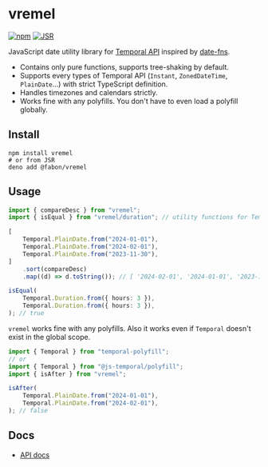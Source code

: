 # vremel

[![npm](https://img.shields.io/npm/v/vremel)](https://www.npmjs.com/package/vremel) [![JSR](https://jsr.io/badges/@fabon/vremel)](https://jsr.io/@fabon/vremel)

JavaScript date utility library for [Temporal API](https://tc39.es/proposal-temporal/docs/) inspired by [date-fns](https://date-fns.org/).

- Contains only pure functions, supports tree-shaking by default.
- Supports every types of Temporal API (`Instant`, `ZonedDateTime`, `PlainDate`...) with strict TypeScript definition.
- Handles timezones and calendars strictly.
- Works fine with any polyfills. You don't have to even load a polyfill globally.

## Install

```shell
npm install vremel
# or from JSR
deno add @fabon/vremel
```

## Usage

```typescript
import { compareDesc } from "vremel";
import { isEqual } from "vremel/duration"; // utility functions for Temporal.Duration

[
	Temporal.PlainDate.from("2024-01-01"),
	Temporal.PlainDate.from("2024-02-01"),
	Temporal.PlainDate.from("2023-11-30"),
]
	.sort(compareDesc)
	.map((d) => d.toString()); // [ '2024-02-01', '2024-01-01', '2023-11-30' ]

isEqual(
	Temporal.Duration.from({ hours: 3 }),
	Temporal.Duration.from({ hours: 3 }),
); // true
```

`vremel` works fine with any polyfills. Also it works even if `Temporal` doesn't exist in the global scope.

```typescript
import { Temporal } from "temporal-polyfill";
// or
import { Temporal } from "@js-temporal/polyfill";
import { isAfter } from "vremel";

isAfter(
	Temporal.PlainDate.from("2024-01-01"),
	Temporal.PlainDate.from("2024-02-01"),
); // false
```

## Docs

- [API docs](https://jsr.io/@fabon/vremel/doc)
